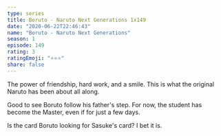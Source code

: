 ```yaml
---
type: series
title: Boruto - Naruto Next Generations 1x149
date: "2020-06-22T22:46:43"
name: "Boruto - Naruto Next Generations"
season: 1
episode: 149
rating: 3
ratingEmoji: "⭐️⭐️⭐️"
share: false
---
```


The power of friendship, hard work, and a smile. This is what the original Naruto has been about all along.

Good to see Boruto follow his father's step. For now, the student has become the Master, even if for just a few days.

Is the card Boruto looking for Sasuke's card? I bet it is.

